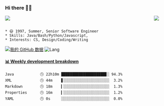### Hi there 👋👋 
<p>  
  <a href="https://count.getloli.com/"><img src="https://count.getloli.com/get/@Xxpain"></a>
  <img src="https://weather-icon.journeyad.repl.co/@shanghai?v=1" align="right">
</p>

```

* 😄 1997, Summer, Senior Software Engineer
* Skills: Java/Bash/Python/Javascript, 
* Interests: CS, Design/Coding/Writing
```

[![我的 GitHub 数据](https://github-readme-stats.vercel.app/api?username=Xxpain)]()
![Lang](https://github-readme-stats.vercel.app/api/top-langs/?username=Xxpain&hide=ipynb,html&layout=compact)
 <!-- waka-box start -->
#### <a href="https://gist.github.com/eb4ecc800e460a494f8146b3d1bb974a" target="_blank">📊 Weekly development breakdown</a>
```text
Java            🕓 22h10m ████████████████████▊░ 94.3%
XML             🕓 44m    ▋░░░░░░░░░░░░░░░░░░░░░  3.2%
Markdown        🕓 18m    ▎░░░░░░░░░░░░░░░░░░░░░  1.3%
Properties      🕓 16m    ▎░░░░░░░░░░░░░░░░░░░░░  1.2%
YAML            🕓 0s     ░░░░░░░░░░░░░░░░░░░░░░  0.0%
```
<!-- Powered by https://github.com/YouEclipse/waka-box-go . -->
<!-- waka-box end -->
